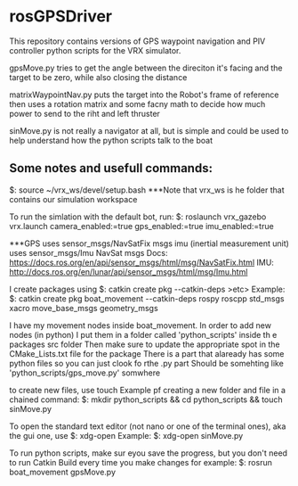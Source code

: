 # rosGPSDriver
This repository contains versions of GPS waypoint navigation and PIV controller python scripts for the VRX simulator. 

gpsMove.py tries to get the angle between the direciton it's facing and the target to be zero, while also closing the distance

matrixWaypointNav.py puts the target into the Robot's frame of reference then uses a rotation matrix and some facny math
                  to decide how much power to send to the riht and left thruster

sinMove.py is not really a navigator at all, but is simple and could be used to help understand how the python scripts              talk to the boat


<h2> <b>Some notes and usefull commands: </b> </h2>
$:  source ~/vrx_ws/devel/setup.bash
***Note that vrx_ws is he folder that contains our simulation workspace

To run the simlation with the default bot, run:
$: roslaunch vrx_gazebo vrx.launch camera_enabled:=true gps_enabled:=true imu_enabled:=true

***GPS uses sensor_msgs/NavSatFix msgs imu (inertial measurement unit) uses sensor_msgs/Imu
NavSat msgs Docs: https://docs.ros.org/en/api/sensor_msgs/html/msg/NavSatFix.html
IMU:  http://docs.ros.org/en/lunar/api/sensor_msgs/html/msg/Imu.html


I create packages using
$: catkin create pkg <package name> --catkin-deps <dependency1> <dependency2> <dependency3> >etc>
Example:
$: catkin create pkg boat_movement --catkin-deps rospy roscpp std_msgs xacro move_base_msgs geometry_msgs

I have my movement nodes inside boat_movement. In order to add new nodes (in python) 
	I put them in a folder called 'python_scripts' inside th e packages src folder
Then make sure to update the appropriate spot in the CMake_Lists.txt file for the package
	There is a part that alaready has some python files so you can just clook fo rthe .py part
	Should be somehting like 'python_scripts/gps_move.py' somwhere

to create new files, use touch
Example pf creating a new folder and file in a chained command:
$: mkdir python_scripts && cd python_scripts && touch sinMove.py


To open the standard text editor (not nano or one of the terminal ones), aka the gui one, use
$: xdg-open <filename> 
Example:
$: xdg-open sinMove.py 


To run python scripts, make sur eyou save the progress, but you don't need to run Catkin Build every time you make changes
for example:
$: rosrun boat_movement gpsMove.py
